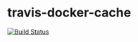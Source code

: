 # travis-docker-cache

[![Build Status](https://app.travis-ci.com/jonathan-albrecht-ibm/travis-docker-cache.svg?branch=main)](https://app.travis-ci.com/jonathan-albrecht-ibm/travis-docker-cache)